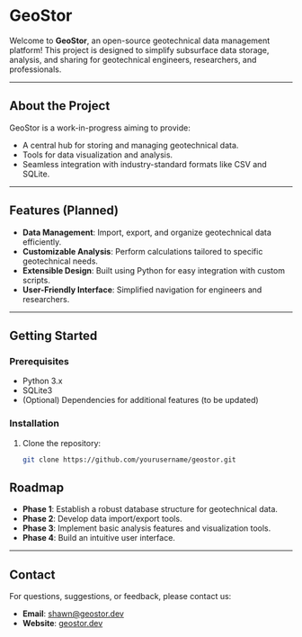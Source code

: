 # GeoStor

Welcome to **GeoStor**, an open-source geotechnical data management platform! This project is designed to simplify subsurface data storage, analysis, and sharing for geotechnical engineers, researchers, and professionals.

---

## **About the Project**

GeoStor is a work-in-progress aiming to provide:
- A central hub for storing and managing geotechnical data.
- Tools for data visualization and analysis.
- Seamless integration with industry-standard formats like CSV and SQLite.

---

## **Features (Planned)**
- **Data Management**: Import, export, and organize geotechnical data efficiently.
- **Customizable Analysis**: Perform calculations tailored to specific geotechnical needs.
- **Extensible Design**: Built using Python for easy integration with custom scripts.
- **User-Friendly Interface**: Simplified navigation for engineers and researchers.

---

## **Getting Started**

### Prerequisites
- Python 3.x
- SQLite3
- (Optional) Dependencies for additional features (to be updated)

### Installation
1. Clone the repository:
   ```bash
   git clone https://github.com/yourusername/geostor.git

## **Roadmap**

- **Phase 1**: Establish a robust database structure for geotechnical data.
- **Phase 2**: Develop data import/export tools.
- **Phase 3**: Implement basic analysis features and visualization tools.
- **Phase 4**: Build an intuitive user interface.

---

## **Contact**

For questions, suggestions, or feedback, please contact us:
- **Email**: [shawn@geostor.dev](mailto:shawn@geostor.dev)
- **Website**: [geostor.dev](https://geostor.dev)
